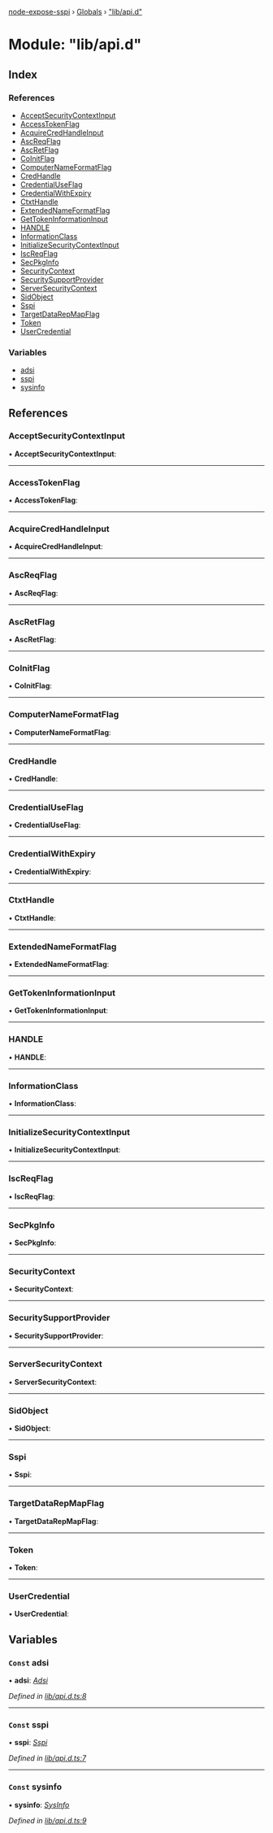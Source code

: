 [node-expose-sspi](../README.md) › [Globals](../globals.md) › ["lib/api.d"](_lib_api_d_.md)

# Module: "lib/api.d"

## Index

### References

* [AcceptSecurityContextInput](_lib_api_d_.md#acceptsecuritycontextinput)
* [AccessTokenFlag](_lib_api_d_.md#accesstokenflag)
* [AcquireCredHandleInput](_lib_api_d_.md#acquirecredhandleinput)
* [AscReqFlag](_lib_api_d_.md#ascreqflag)
* [AscRetFlag](_lib_api_d_.md#ascretflag)
* [CoInitFlag](_lib_api_d_.md#coinitflag)
* [ComputerNameFormatFlag](_lib_api_d_.md#computernameformatflag)
* [CredHandle](_lib_api_d_.md#credhandle)
* [CredentialUseFlag](_lib_api_d_.md#credentialuseflag)
* [CredentialWithExpiry](_lib_api_d_.md#credentialwithexpiry)
* [CtxtHandle](_lib_api_d_.md#ctxthandle)
* [ExtendedNameFormatFlag](_lib_api_d_.md#extendednameformatflag)
* [GetTokenInformationInput](_lib_api_d_.md#gettokeninformationinput)
* [HANDLE](_lib_api_d_.md#handle)
* [InformationClass](_lib_api_d_.md#informationclass)
* [InitializeSecurityContextInput](_lib_api_d_.md#initializesecuritycontextinput)
* [IscReqFlag](_lib_api_d_.md#iscreqflag)
* [SecPkgInfo](_lib_api_d_.md#secpkginfo)
* [SecurityContext](_lib_api_d_.md#securitycontext)
* [SecuritySupportProvider](_lib_api_d_.md#securitysupportprovider)
* [ServerSecurityContext](_lib_api_d_.md#serversecuritycontext)
* [SidObject](_lib_api_d_.md#sidobject)
* [Sspi](_lib_api_d_.md#sspi)
* [TargetDataRepMapFlag](_lib_api_d_.md#targetdatarepmapflag)
* [Token](_lib_api_d_.md#token)
* [UserCredential](_lib_api_d_.md#usercredential)

### Variables

* [adsi](_lib_api_d_.md#const-adsi)
* [sspi](_lib_api_d_.md#const-sspi)
* [sysinfo](_lib_api_d_.md#const-sysinfo)

## References

###  AcceptSecurityContextInput

• **AcceptSecurityContextInput**:

___

###  AccessTokenFlag

• **AccessTokenFlag**:

___

###  AcquireCredHandleInput

• **AcquireCredHandleInput**:

___

###  AscReqFlag

• **AscReqFlag**:

___

###  AscRetFlag

• **AscRetFlag**:

___

###  CoInitFlag

• **CoInitFlag**:

___

###  ComputerNameFormatFlag

• **ComputerNameFormatFlag**:

___

###  CredHandle

• **CredHandle**:

___

###  CredentialUseFlag

• **CredentialUseFlag**:

___

###  CredentialWithExpiry

• **CredentialWithExpiry**:

___

###  CtxtHandle

• **CtxtHandle**:

___

###  ExtendedNameFormatFlag

• **ExtendedNameFormatFlag**:

___

###  GetTokenInformationInput

• **GetTokenInformationInput**:

___

###  HANDLE

• **HANDLE**:

___

###  InformationClass

• **InformationClass**:

___

###  InitializeSecurityContextInput

• **InitializeSecurityContextInput**:

___

###  IscReqFlag

• **IscReqFlag**:

___

###  SecPkgInfo

• **SecPkgInfo**:

___

###  SecurityContext

• **SecurityContext**:

___

###  SecuritySupportProvider

• **SecuritySupportProvider**:

___

###  ServerSecurityContext

• **ServerSecurityContext**:

___

###  SidObject

• **SidObject**:

___

###  Sspi

• **Sspi**:

___

###  TargetDataRepMapFlag

• **TargetDataRepMapFlag**:

___

###  Token

• **Token**:

___

###  UserCredential

• **UserCredential**:

## Variables

### `Const` adsi

• **adsi**: *[Adsi](../interfaces/_lib_adsi_d_.adsi.md)*

*Defined in [lib/api.d.ts:8](https://github.com/jlguenego/node-expose-sspi/blob/cdfba3e/lib/api.d.ts#L8)*

___

### `Const` sspi

• **sspi**: *[Sspi](../interfaces/_lib_sspi_d_.sspi.md)*

*Defined in [lib/api.d.ts:7](https://github.com/jlguenego/node-expose-sspi/blob/cdfba3e/lib/api.d.ts#L7)*

___

### `Const` sysinfo

• **sysinfo**: *[SysInfo](../interfaces/_lib_sysinfo_d_.sysinfo.md)*

*Defined in [lib/api.d.ts:9](https://github.com/jlguenego/node-expose-sspi/blob/cdfba3e/lib/api.d.ts#L9)*
